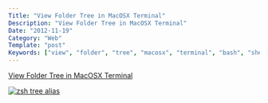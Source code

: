 ```yaml
---
Title: "View Folder Tree in MacOSX Terminal"
Description: "View Folder Tree in MacOSX Terminal"
Date: "2012-11-19"
Category: "Web"
Template: "post"
Keywords: ["view", "folder", "tree", "macosx", "terminal", "bash", "shell", "command"]
---
```


[View Folder Tree in MacOSX Terminal](https://coderwall.com/p/owb6eg "terminal tree command")

[![zsh tree alias](http://ohdoylerules.com/images/Screen-Shot-2012-11-19-at-1.05.22-PM11.png "zsh tree alias")](http://ohdoylerules.com/images/Screen-Shot-2012-11-19-at-1.05.22-PM11.png)
